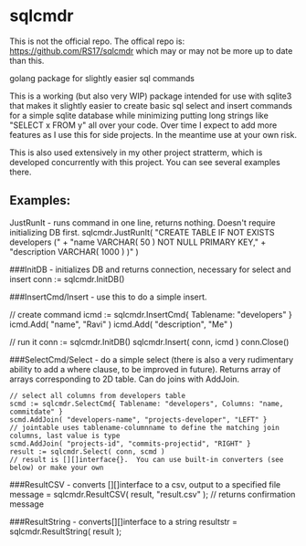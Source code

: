 # sqlcmdr

This is not the official repo.  The offical repo is: https://github.com/RS17/sqlcmdr which may or may not be more up to date than this.

golang package for slightly easier sql commands

This is a working (but also very WIP) package intended for use with sqlite3 that makes it slightly easier to create basic sql select and insert commands for a simple sqlite database while minimizing putting long strings like "SELECT x FROM y" all over your code.  Over time I expect to add more features as I use this for side projects.  In the meantime use at your own risk.

This is also used extensively in my other project stratterm, which is developed concurrently with this project.  You can see several examples there.

## Examples:
JustRunIt - runs command in one line, returns nothing.  Doesn't require initializing DB first.
sqlcmdr.JustRunIt( 	"CREATE TABLE IF NOT EXISTS developers (" + 
					"name VARCHAR( 50 ) NOT NULL PRIMARY KEY," +
					"description VARCHAR( 1000 ) )"  )

###InitDB - initializes DB and returns connection, necessary for select and insert
   conn := sqlcmdr.InitDB() 

###InsertCmd/Insert - use this to do a simple insert. 

   // create command
   icmd := sqlcmdr.InsertCmd{ Tablename: "developers" }
   icmd.Add( "name", "Ravi" )
   icmd.Add( "description", "Me" )

   // run it
   conn := sqlcmdr.InitDB() 
   sqlcmdr.Insert( conn, icmd )
   conn.Close()

###SelectCmd/Select - do a simple select (there is also a very rudimentary ability to add a where clause, to be improved in future).  Returns array of arrays corresponding to 2D table.  Can do joins with AddJoin.
   
	// select all columns from developers table
	scmd := sqlcmdr.SelectCmd{ Tablename: "developers", Columns: "name, commitdate" } 
	scmd.AddJoin( "developers-name", "projects-developer", "LEFT" }						// jointable uses tablename-columnname to define the matching join columns, last value is type
	scmd.AddJoin( "projects-id", "commits-projectid", "RIGHT" }
	result := sqlcmdr.Select( conn, scmd ) 												// result is [][]interface{}.  You can use built-in converters (see below) or make your own
	
###ResultCSV - converts [][]interface to a csv, output to a specified file
	message = sqlcmdr.ResultCSV( result, "result.csv" );								// returns confirmation message
	
###ResultString - converts[][]interface to a string
	resultstr = sqlcmdr.ResultString( result );

